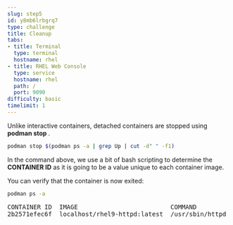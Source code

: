 ```yaml
---
slug: step5
id: y8mb6lrbgrq7
type: challenge
title: Cleanup
tabs:
- title: Terminal
  type: terminal
  hostname: rhel
- title: RHEL Web Console
  type: service
  hostname: rhel
  path: /
  port: 9090
difficulty: basic
timelimit: 1
---
```

Unlike interactive containers, detached containers are stopped using __podman stop <CONTAINER ID>__.

```bash
podman stop $(podman ps -a | grep Up | cut -d" " -f1)
```

In the command above, we use a bit of bash scripting to determine the __CONTAINER ID__ as it is going to be a value unique to each container image.

You can verify that the container is now exited:

```bash
podman ps -a
```

<pre class="file">
CONTAINER ID  IMAGE                         COMMAND               CREATED        STATUS                     PORTS                   NAMES
2b2571efec6f  localhost/rhel9-httpd:latest  /usr/sbin/httpd -...  9 minutes ago  Exited (0) 50 seconds ago  0.0.0.0:8081->80/tcp  priceless_mahavira
</pre>
